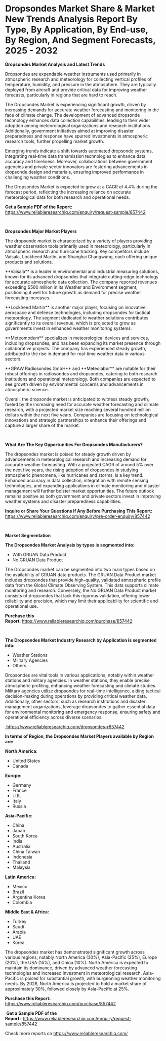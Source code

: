 <p><h1>Dropsondes Market Share & Market New Trends Analysis Report By Type, By Application, By End-use, By Region, And Segment Forecasts, 2025 - 2032</h1></p><p><strong>Dropsondes Market Analysis and Latest Trends</strong></p>
<p><p>Dropsondes are expendable weather instruments used primarily in atmospheric research and meteorology for collecting vertical profiles of temperature, humidity, and pressure in the atmosphere. They are typically deployed from aircraft and provide critical data for improving weather forecasts, particularly in regions that are hard to reach.</p><p>The Dropsondes Market is experiencing significant growth, driven by increasing demands for accurate weather forecasting and monitoring in the face of climate change. The development of advanced dropsonde technology enhances data collection capabilities, leading to their wider adoption among meteorological organizations and research institutions. Additionally, government initiatives aimed at improving disaster preparedness and response have spurred investments in atmospheric research tools, further propelling market growth.</p><p>Emerging trends indicate a shift towards automated dropsonde systems, integrating real-time data transmission technologies to enhance data accuracy and timeliness. Moreover, collaborations between government agencies and private sector innovators are fostering advancements in dropsonde design and materials, ensuring improved performance in challenging weather conditions.</p><p>The Dropsondes Market is expected to grow at a CAGR of 4.4% during the forecast period, reflecting the increasing reliance on accurate meteorological data for both research and operational needs.</p></p>
<p><strong>Get a Sample PDF of the Report:&nbsp;</strong> <a href="https://www.reliableresearchiq.com/enquiry/request-sample/857442?utm_campaign=2230&utm_medium=2&utm_source=Github&utm_content=ia&utm_term=18022025&utm_id=dropsondes">https://www.reliableresearchiq.com/enquiry/request-sample/857442</a></p>
<p>&nbsp;</p>
<p><strong>Dropsondes Major Market Players</strong></p>
<p><p>The dropsonde market is characterized by a variety of players providing weather observation tools primarily used in meteorology, particularly in atmospheric research and hurricane tracking. Key competitors include Vaisala, Lockheed Martin, and Shanghai Changwang, each offering unique products and solutions.</p><p>**Vaisala** is a leader in environmental and industrial measuring solutions, known for its advanced dropsondes that integrate cutting-edge technology for accurate atmospheric data collection. The company reported revenues exceeding $500 million in its Weather and Environment segment, positioning it well for future growth as demand for precise weather forecasting increases.</p><p>**Lockheed Martin** is another major player, focusing on innovative aerospace and defense technologies, including dropsondes for tactical meteorology. The segment dedicated to weather solutions contributes significantly to its overall revenue, which is projected to grow as governments invest in enhanced weather monitoring systems.</p><p>**Meteomodem** specializes in meteorological devices and services, including dropsondes, and has been expanding its market presence through collaborative projects. The company has experienced steady growth, attributed to the rise in demand for real-time weather data in various sectors.</p><p>**GRAW Radiosondes GmbH** and **Meteolabor** are notable for their robust offerings in radiosondes and dropsondes, catering to both research institutions and operational meteorology. Both companies are expected to see growth driven by environmental concerns and advancements in atmospheric science.</p><p>Overall, the dropsonde market is anticipated to witness steady growth, fueled by the increasing need for accurate weather forecasting and climate research, with a projected market size reaching several hundred million dollars within the next five years. Companies are focusing on technological innovations and strategic partnerships to enhance their offerings and capture a larger share of the market.</p></p>
<p>&nbsp;</p>
<p><strong>What Are The Key Opportunities For Dropsondes Manufacturers?</strong></p>
<p><p>The dropsondes market is poised for steady growth driven by advancements in meteorological research and increasing demand for accurate weather forecasting. With a projected CAGR of around 5% over the next five years, the rising adoption of dropsondes in studying atmospheric phenomena, like hurricanes and storms, is a key trend. Enhanced accuracy in data collection, integration with remote sensing technologies, and expanding applications in climate monitoring and disaster management will further bolster market opportunities. The future outlook remains positive as both government and private sectors invest in improving weather systems and disaster preparedness capabilities.</p></p>
<p><strong>Inquire or Share Your Questions If Any Before Purchasing This Report:</strong> <a href="https://www.reliableresearchiq.com/enquiry/pre-order-enquiry/857442?utm_campaign=2230&utm_medium=2&utm_source=Github&utm_content=ia&utm_term=18022025&utm_id=dropsondes">https://www.reliableresearchiq.com/enquiry/pre-order-enquiry/857442</a></p>
<p>&nbsp;</p>
<p><strong>Market Segmentation</strong></p>
<p><strong>The Dropsondes Market Analysis by types is segmented into:</strong></p>
<p><ul><li>With GRUAN Data Product</li><li>No GRUAN Data Product</li></ul></p>
<p><p>The Dropsondes market can be segmented into two main types based on the availability of GRUAN data products. The GRUAN Data Product market includes dropsondes that provide high-quality, validated atmospheric profile data from the Global Climate Observing System. This data supports climate monitoring and research. Conversely, the No GRUAN Data Product market consists of dropsondes that lack this rigorous validation, offering lower reliability and precision, which may limit their applicability for scientific and operational use.</p></p>
<p><strong>Purchase this Report:&nbsp;</strong><a href="https://www.reliableresearchiq.com/purchase/857442?utm_campaign=2230&utm_medium=2&utm_source=Github&utm_content=ia&utm_term=18022025&utm_id=dropsondes">https://www.reliableresearchiq.com/purchase/857442</a></p>
<p>&nbsp;</p>
<p><strong>The Dropsondes Market Industry Research by Application is segmented into:</strong></p>
<p><ul><li>Weather Stations</li><li>Military Agencies</li><li>Others</li></ul></p>
<p><p>Dropsondes are vital tools in various applications, notably within weather stations and military agencies. In weather stations, they enable precise atmospheric profiling, enhancing weather forecasting and climate studies. Military agencies utilize dropsondes for real-time intelligence, aiding tactical decision-making during operations by providing critical weather data. Additionally, other sectors, such as research institutions and disaster management organizations, leverage dropsondes to gather essential data for environmental monitoring and emergency response, ensuring safety and operational efficiency across diverse scenarios.</p></p>
<p><a href="https://www.reliableresearchiq.com/dropsondes-r857442?utm_campaign=2230&utm_medium=2&utm_source=Github&utm_content=ia&utm_term=18022025&utm_id=dropsondes">&nbsp;https://www.reliableresearchiq.com/dropsondes-r857442</a></p>
<p><strong>In terms of Region, the Dropsondes Market Players available by Region are:</strong></p>
<p>
    <p> <strong> North America: </strong>
        <ul>
            <li>United States</li>
            <li>Canada</li>
        </ul>
        </p> 
    <p> <strong> Europe: </strong>
        <ul>
            <li>Germany</li>
            <li>France</li>
            <li>U.K.</li>
            <li>Italy</li>
            <li>Russia</li>
        </ul>
        </p> 
    <p> <strong> Asia-Pacific: </strong>
        <ul>
            <li>China</li>
            <li>Japan</li>
            <li>South Korea</li>
            <li>India</li>
            <li>Australia</li>
            <li>China Taiwan</li>
            <li>Indonesia</li>
            <li>Thailand</li>
            <li>Malaysia</li>
        </ul>
        </p> 
    <p> <strong> Latin America: </strong>
        <ul>
            <li>Mexico</li>
            <li>Brazil</li>
            <li>Argentina Korea</li>
            <li>Colombia</li>
        </ul>
        </p> 
    <p> <strong> Middle East & Africa: </strong>
        <ul>
            <li>Turkey</li>
            <li>Saudi</li>
            <li>Arabia</li>
            <li>UAE</li>
            <li>Korea</li>
        </ul>
    </p>
    </p>
<p><p>The dropsondes market has demonstrated significant growth across various regions, notably North America (30%), Asia-Pacific (25%), Europe (20%), the USA (15%), and China (10%). North America is expected to maintain its dominance, driven by advanced weather forecasting technologies and increased investment in meteorological research. Asia-Pacific is poised for substantial growth, with burgeoning weather monitoring needs. By 2028, North America is projected to hold a market share of approximately 30%, followed closely by Asia-Pacific at 25%.</p></p>
<p><strong>Purchase this Report: </strong><a href="https://www.reliableresearchiq.com/purchase/857442?utm_campaign=2230&utm_medium=2&utm_source=Github&utm_content=ia&utm_term=18022025&utm_id=dropsondes">https://www.reliableresearchiq.com/purchase/857442</a></p>
<p>&nbsp;<strong>Get a Sample PDF of the Report:&nbsp;&nbsp;</strong><a href="https://www.reliableresearchiq.com/enquiry/request-sample/857442?utm_campaign=2230&utm_medium=2&utm_source=Github&utm_content=ia&utm_term=18022025&utm_id=dropsondes">https://www.reliableresearchiq.com/enquiry/request-sample/857442</a></p>
<p><strong></strong></p>
<p>Check more reports on <a href="https://www.reliableresearchiq.com/?utm_campaign=2230&utm_medium=2&utm_source=Github&utm_content=ia&utm_term=18022025&utm_id=dropsondes">https://www.reliableresearchiq.com/</a></p>